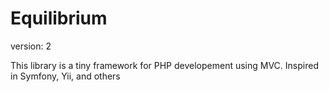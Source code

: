 Equilibrium
===========

version: 2

This library is a tiny framework for PHP developement using MVC. Inspired in Symfony, Yii, and others